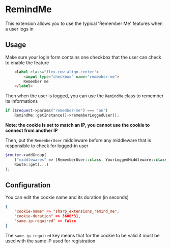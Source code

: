 # RemindMe

This extension allows you to use the typical 'Remember Me' features when a user logs in

## Usage

Make sure your login form contains one checkbox that the user can check to enable the feature

```html
    <label class="flex-row align-center">
        <input type="checkbox" name="remember-me">
        Remember me
    </label>
```

Then when the user is logged, you can use the `RemindMe` class to remember its informations

```php
if ($request->params("remember-me") === "on")
    RemindMe::getInstance()->rememberLoggedUser();
```

**Note: the cookie is set to match an IP, you cannot use the cookie to connect from another IP**

Then, put the `RememberUser` middleware before any middleware that is responsible to check for logged-in user

```php
$router->addGroup(
    ["middlewares" => [RememberUser::class, YourLoggedMiddleware::class]],
    Route::get(...)
);
```

## Configuration

You can edit the cookie name and its duration (in seconds)

```json
{
    "cookie-name" => "sharp_extensions_remind_me",
    "cookie-duration" => 3600*31,
    "same-ip-required" => false
}
```

The `same-ip-required` key means that for the cookie to be valid it must be used with the same IP used for registration